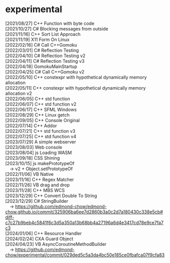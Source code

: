 # experimental
[2021/08/27] C++ Function with byte code</br>
[2021/10/27] C# Blocking messages from outside</br>
[2021/11/16] C++ Sort List Approach</br>
[2021/11/19] X11 Form On Linux</br>
[2022/02/16] C# Call C++Gomoku</br>
[2022/03/01] C# Reflection Testing</br>
[2022/04/10] C# Reflection Testing v2</br>
[2022/04/11] C# Reflection Testing v3</br>
[2022/04/18] GomokuMainStartup</br>
[2022/04/25] C# Call C++Gomoku v2</br>
[2022/05/10] C++ constexpr with hypothetical dynamically memory allocation</br>
[2022/05/11] C++ constexpr with hypothetical dynamically memory allocation v2</br>
[2022/06/05] C++ std function</br>
[2022/06/07] C++ std function v2</br>
[2022/06/17] C++ SFML Windows</br>
[2022/08/29] C++ Linux getch</br>
[2022/09/05] C++ Console Original</br>
[2022/07/14] C++ Addor</br>
[2022/07/21] C++ std function v3</br>
[2022/07/25] C++ std function v4</br>
[2023/07/29] A simple webserver</br>
[2023/08/03] Web console</br>
[2023/08/04] js Loading WASM</br>
[2023/09/18] CSS Shining</br>
[2023/10/15] js makePrototypeOf</br>
&emsp;-> v2 + Object.setPrototypeOf</br>
[2022/11/06] VB Native</br>
[2023/11/16] C++ Regex Matcher</br>
[2022/11/26] VB drag and drop</br>
[2023/11/28] C++ MBS WCS</br>
[2023/12/29] C++ Convert Double To String</br>
[2023/12/29] C# StringBuilder</br>
&emsp;-> https://github.com/edmond-chow/edmond-chow.github.io/commit/325906ba6ee7d2860b3a0c2d7a180430c338e5cb#diff-c7c27b9beb4c5841f6c3d5a350a13b68bb4a27196a6d4e3417cd78e9ce7fa7c3</br>
[2024/01/06] C++ Resource Handler</br>
[2024/02/24] CXA Guard Object</br>
[2024/04/23] VB AsyncCoroutineMethodBuilder</br>
&emsp;-> https://github.com/edmond-chow/experimental/commit/029ded5c5a3da4bc50e185ce0fbafca07f9cfa83</br>
